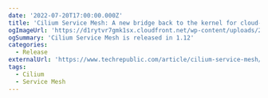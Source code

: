 ```yaml
---
date: '2022-07-20T17:00:00.000Z'
title: 'Cilium Service Mesh: A new bridge back to the kernel for cloud-native infrastructure'
ogImageUrl: 'https://d1rytvr7gmk1sx.cloudfront.net/wp-content/uploads/2022/07/cilium-service-mesh.jpeg?x29349'
ogSummary: 'Cilium Service Mesh is released in 1.12'
categories:
  - Release
externalUrl: 'https://www.techrepublic.com/article/cilium-service-mesh/'
tags:
  - Cilium
  - Service Mesh
---
```

